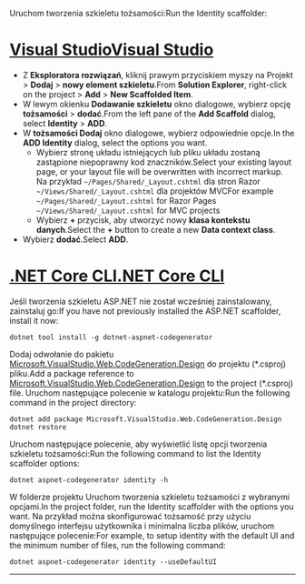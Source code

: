 <span data-ttu-id="9eb16-101">Uruchom tworzenia szkieletu tożsamości:</span><span class="sxs-lookup"><span data-stu-id="9eb16-101">Run the Identity scaffolder:</span></span>

# <a name="visual-studiotabvisual-studio"></a>[<span data-ttu-id="9eb16-102">Visual Studio</span><span class="sxs-lookup"><span data-stu-id="9eb16-102">Visual Studio</span></span>](#tab/visual-studio)

* <span data-ttu-id="9eb16-103">Z **Eksploratora rozwiązań**, kliknij prawym przyciskiem myszy na Projekt > **Dodaj** > **nowy element szkieletu**.</span><span class="sxs-lookup"><span data-stu-id="9eb16-103">From **Solution Explorer**, right-click on the project > **Add** > **New Scaffolded Item**.</span></span>
* <span data-ttu-id="9eb16-104">W lewym okienku **Dodawanie szkieletu** okno dialogowe, wybierz opcję **tożsamości** > **dodać**.</span><span class="sxs-lookup"><span data-stu-id="9eb16-104">From the left pane of the **Add Scaffold** dialog, select **Identity** > **ADD**.</span></span>
* <span data-ttu-id="9eb16-105">W **tożsamości Dodaj** okno dialogowe, wybierz odpowiednie opcje.</span><span class="sxs-lookup"><span data-stu-id="9eb16-105">In the **ADD Identity** dialog, select the options you want.</span></span>
  * <span data-ttu-id="9eb16-106">Wybierz stronę układu istniejących lub pliku układu zostaną zastąpione niepoprawny kod znaczników.</span><span class="sxs-lookup"><span data-stu-id="9eb16-106">Select your existing layout page, or your layout file will be overwritten with incorrect markup.</span></span> <span data-ttu-id="9eb16-107">Na przykład `~/Pages/Shared/_Layout.cshtml` dla stron Razor `~/Views/Shared/_Layout.cshtml` dla projektów MVC</span><span class="sxs-lookup"><span data-stu-id="9eb16-107">For example `~/Pages/Shared/_Layout.cshtml` for Razor Pages `~/Views/Shared/_Layout.cshtml` for MVC projects</span></span>
  * <span data-ttu-id="9eb16-108">Wybierz **+** przycisk, aby utworzyć nowy **klasa kontekstu danych**.</span><span class="sxs-lookup"><span data-stu-id="9eb16-108">Select the **+** button to create a new **Data context class**.</span></span>
* <span data-ttu-id="9eb16-109">Wybierz **dodać**.</span><span class="sxs-lookup"><span data-stu-id="9eb16-109">Select **ADD**.</span></span>

# <a name="net-core-clitabnetcore-cli"></a>[<span data-ttu-id="9eb16-110">.NET Core CLI</span><span class="sxs-lookup"><span data-stu-id="9eb16-110">.NET Core CLI</span></span>](#tab/netcore-cli)

<span data-ttu-id="9eb16-111">Jeśli tworzenia szkieletu ASP.NET nie został wcześniej zainstalowany, zainstaluj go:</span><span class="sxs-lookup"><span data-stu-id="9eb16-111">If you have not previously installed the ASP.NET scaffolder, install it now:</span></span>

```cli
dotnet tool install -g dotnet-aspnet-codegenerator
```

<span data-ttu-id="9eb16-112">Dodaj odwołanie do pakietu [Microsoft.VisualStudio.Web.CodeGeneration.Design](https://www.nuget.org/packages/Microsoft.VisualStudio.Web.CodeGeneration.Design/) do projektu (\*.csproj) pliku.</span><span class="sxs-lookup"><span data-stu-id="9eb16-112">Add a package reference to [Microsoft.VisualStudio.Web.CodeGeneration.Design](https://www.nuget.org/packages/Microsoft.VisualStudio.Web.CodeGeneration.Design/) to the project (\*.csproj) file.</span></span> <span data-ttu-id="9eb16-113">Uruchom następujące polecenie w katalogu projektu:</span><span class="sxs-lookup"><span data-stu-id="9eb16-113">Run the following command in the project directory:</span></span>

```cli
dotnet add package Microsoft.VisualStudio.Web.CodeGeneration.Design
dotnet restore
```

<span data-ttu-id="9eb16-114">Uruchom następujące polecenie, aby wyświetlić listę opcji tworzenia szkieletu tożsamości:</span><span class="sxs-lookup"><span data-stu-id="9eb16-114">Run the following command to list the Identity scaffolder options:</span></span>

```cli
dotnet aspnet-codegenerator identity -h
```

<span data-ttu-id="9eb16-115">W folderze projektu Uruchom tworzenia szkieletu tożsamości z wybranymi opcjami.</span><span class="sxs-lookup"><span data-stu-id="9eb16-115">In the project folder, run the Identity scaffolder with the options you want.</span></span> <span data-ttu-id="9eb16-116">Na przykład można skonfigurować tożsamość przy użyciu domyślnego interfejsu użytkownika i minimalna liczba plików, uruchom następujące polecenie:</span><span class="sxs-lookup"><span data-stu-id="9eb16-116">For example, to setup identity with the default UI and the minimum number of files, run the following command:</span></span>

```cli
dotnet aspnet-codegenerator identity --useDefaultUI
```

-------------